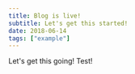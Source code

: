```yaml
---
title: Blog is live!
subtitle: Let's get this started!
date: 2018-06-14
tags: ["example"]
---
```


Let's get this going! Test!
